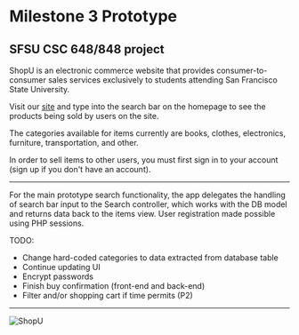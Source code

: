 # Milestone 3 Prototype

## SFSU CSC 648/848 project

ShopU is an electronic commerce website that provides consumer-to-consumer 
sales services exclusively to students attending San Francisco State University.

Visit our [site](http://sfsuswe.com/~su16g03/m3) and type into the search 
bar on the homepage to see the products being sold by users on the site.

The categories available for items currently are books, clothes, electronics, 
furniture, transportation, and other.

In order to sell items to other users, you must first sign in to your account 
(sign up if you don't have an account).

<hr>

For the main prototype search functionality, the app delegates the handling of 
search bar input to the Search controller, which works with the DB model and returns 
data back to the items view. User registration made possible using PHP sessions.

TODO:

* Change hard-coded categories to data extracted from database table
* Continue updating UI
* Encrypt passwords
* Finish buy confirmation (front-end and back-end)
* Filter and/or shopping cart if time permits (P2)

<hr>

![ShopU](http://sfsuswe.com/~su16g03/m3/img/shopu-mod.jpg)

